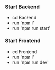 ### Start Backend
- cd Backend
- run 'npm i'
- run 'npm run start'

### Start Frontend
- cd Frontend
- run 'npm i'
- run 'npm run dev'
  
